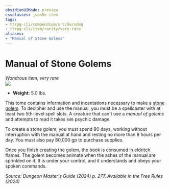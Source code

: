 ```yaml
---
obsidianUIMode: preview
cssclasses: json5e-item
tags:
- ttrpg-cli/compendium/src/5e/xdmg
- ttrpg-cli/item/rarity/very-rare
aliases: 
- "Manual of Stone Golems"
---
```

# Manual of Stone Golems
*Wondrous item, very rare*  
![](2-Mechanics/CLI/items/img/manual-of-stone-golems.webp#right)

- **Weight**: 5.0 lbs.

This tome contains information and incantations necessary to make a [stone golem](2-Mechanics/CLI/bestiary/construct/stone-golem-xmm.md). To decipher and use the manual, you must be a spellcaster with at least two 5th-level spell slots. A creature that can't use a *manual of golems* and attempts to read it takes `6d6` psychic damage.

To create a stone golem, you must spend 90 days, working without interruption with the manual at hand and resting no more than 8 hours per day. You must also pay 80,000 gp to purchase supplies.

Once you finish creating the golem, the book is consumed in eldritch flames. The golem becomes animate when the ashes of the manual are sprinkled on it. It is under your control, and it understands and obeys your spoken commands.

*Source: Dungeon Master's Guide (2024) p. 277. Available in the Free Rules (2024)*